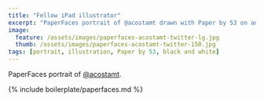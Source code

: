 ```yaml
---
title: "Fellow iPad illustrator"
excerpt: "PaperFaces portrait of @acostamt drawn with Paper by 53 on an iPad."
image: 
  feature: /assets/images/paperfaces-acostamt-twitter-lg.jpg
  thumb: /assets/images/paperfaces-acostamt-twitter-150.jpg
tags: [portrait, illustration, Paper by 53, black and white]
---
```


PaperFaces portrait of [@acostamt](http://twitter.com/acostamt).

{% include boilerplate/paperfaces.md %}